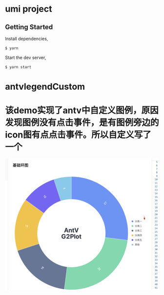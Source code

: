 # umi project

## Getting Started

Install dependencies,

```bash
$ yarn
```

Start the dev server,

```bash
$ yarn start
```
# antvlegendCustom
# 该demo实现了antv中自定义图例，原因发现图例没有点击事件，是有图例旁边的icon图有点点击事件。所以自定义写了一个
![alt text](image.png)
